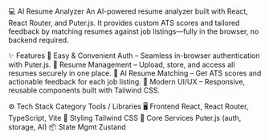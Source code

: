 💻 AI Resume Analyzer
An AI-powered resume analyzer built with React, React Router, and Puter.js.
It provides custom ATS scores and tailored feedback by matching resumes against job listings—fully in the browser, no backend required.

✨ Features
🔑 Easy & Convenient Auth – Seamless in-browser authentication with Puter.js.
📂 Resume Management – Upload, store, and access all resumes securely in one place.
🤖 AI Resume Matching – Get ATS scores and actionable feedback for each job listing.
🎨 Modern UI/UX – Responsive, reusable components built with Tailwind CSS.


⚙️ Tech Stack
Category	Tools / Libraries
🖥 Frontend	React, React Router, TypeScript, Vite
🎨 Styling	Tailwind CSS
🔌 Core Services	Puter.js (auth, storage, AI)
📦 State Mgmt	Zustand

